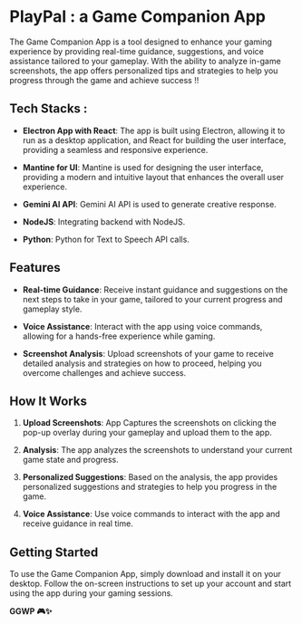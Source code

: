 # PlayPal : a Game Companion App

The Game Companion App is a tool designed to enhance your gaming experience by providing real-time guidance, suggestions, and voice assistance tailored to your gameplay. With the ability to analyze in-game screenshots, the app offers personalized tips and strategies to help you progress through the game and achieve success !!

## Tech Stacks :

- **Electron App with React**: The app is built using Electron, allowing it to run as a desktop application, and React for building the user interface, providing a seamless and responsive experience.

- **Mantine for UI**: Mantine is used for designing the user interface, providing a modern and intuitive layout that enhances the overall user experience.

- **Gemini AI API**: Gemini AI API is used to generate creative response.

- **NodeJS**: Integrating backend with NodeJS.

- **Python**: Python for Text to Speech API calls.

## Features

- **Real-time Guidance**: Receive instant guidance and suggestions on the next steps to take in your game, tailored to your current progress and gameplay style.

- **Voice Assistance**: Interact with the app using voice commands, allowing for a hands-free experience while gaming.

- **Screenshot Analysis**: Upload screenshots of your game to receive detailed analysis and strategies on how to proceed, helping you overcome challenges and achieve success.

## How It Works

1. **Upload Screenshots**: App Captures the screenshots on clicking the pop-up overlay during your gameplay and upload them to the app.

2. **Analysis**: The app analyzes the screenshots to understand your current game state and progress.

3. **Personalized Suggestions**: Based on the analysis, the app provides personalized suggestions and strategies to help you progress in the game.

4. **Voice Assistance**: Use voice commands to interact with the app and receive guidance in real time.

## Getting Started

To use the Game Companion App, simply download and install it on your desktop. Follow the on-screen instructions to set up your account and start using the app during your gaming sessions.

**GGWP 🎮✨**



